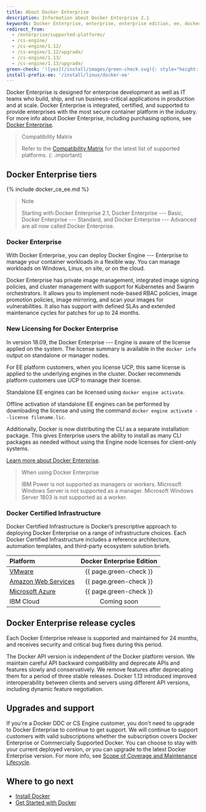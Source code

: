 ```yaml
---
title: About Docker Enterprise
description: Information about Docker Enterprise 2.1
keywords: Docker Enterprise, enterprise, enterprise edition, ee, docker ee, docker enterprise edition, lts, commercial, cs engine, commercially supported
redirect_from:
  - /enterprise/supported-platforms/
  - /cs-engine/
  - /cs-engine/1.12/
  - /cs-engine/1.12/upgrade/
  - /cs-engine/1.13/
  - /cs-engine/1.13/upgrade/
green-check: '![yes](/install/images/green-check.svg){: style="height: 14px; margin:auto;"}'
install-prefix-ee: '/install/linux/docker-ee'
---
```


Docker Enterprise is designed for enterprise development as well as IT teams who
build, ship, and run business-critical applications 
in production and at scale. Docker Enterprise is integrated, certified,
and supported to provide enterprises with the most secure container platform
in the industry. For more info about Docker Enterprise, including purchasing
options, see [Docker Enterprise](https://www.docker.com/enterprise-edition/).

> Compatibility Matrix
>
> Refer to the [Compatibility Matrix](https://success.docker.com/article/compatibility-matrix) 
> for the latest list of supported platforms.
{: .important}

## Docker Enterprise tiers

{% include docker_ce_ee.md %}

> Note
>
> Starting with Docker Enterprise 2.1, Docker Enterprise --- Basic, Docker Enterprise --- Standard,
> and Docker Enterprise --- Advanced are all now called Docker Enterprise.

### Docker Enterprise

With Docker Enterprise, you can deploy Docker Engine --- Enterprise
to manage your container workloads in a flexible way. You can manage workloads
on Windows, Linux, on site, or on the cloud.

Docker Enterprise has private image management, integrated image signing policies, and cluster
management with support for Kubernetes and Swarm orchestrators. It allows you to implement
node-based RBAC policies, image promotion policies, image mirroring, and
scan your images for vulnerabilities. It also has support with defined SLAs and extended
maintenance cycles for patches for up to 24 months.

### New Licensing for Docker Enterprise 

In version 18.09, the Docker Enterprise --- Engine is aware of the license 
applied on the system. The license summary is available in the `docker info`
output on standalone or manager nodes.

For EE platform customers, when you license UCP, this same license is applied to
the underlying engines in the cluster. Docker recommends platform customers use
UCP to manage their license.

Standalone EE engines can be licensed using `docker engine activate`.

Offline activation of standalone EE engines can be performed by downloading the 
license and using the command `docker engine activate --license filename.lic`. 

Additionally, Docker is now distributing the CLI as a separate installation 
package. This gives Enterprise users the ability to install as many CLI 
packages as needed without using the Engine node licenses for client-only
systems.

[Learn more about Docker Enterprise](/ee/index.md).


> When using Docker Enterprise
>
> IBM Power is not supported as managers or workers.
> Microsoft Windows Server is not supported as a manager. Microsoft Windows
> Server 1803 is not supported as a worker.

### Docker Certified Infrastructure

Docker Certified Infrastructure is Docker’s prescriptive approach to deploying
Docker Enterprise on a range of infrastructure choices. Each Docker
Certified Infrastructure includes a reference architecture, automation templates,
and third-party ecosystem solution briefs.

| Platform                                                                                | Docker Enterprise Edition |
|:----------------------------------------------------------------------------------------|:-------------------------:|
| [VMware](https://success.docker.com/article/certified-infrastructures-vmware-vsphere)   |  {{ page.green-check }}   |
| [Amazon Web Services](https://success.docker.com/article/certified-infrastructures-aws) |  {{ page.green-check }}   |
| [Microsoft Azure](https://success.docker.com/article/certified-infrastructures-azure)   |  {{ page.green-check }}   |
| IBM Cloud                                                                               |        Coming soon        |


## Docker Enterprise release cycles

Each Docker Enterprise release is supported and maintained for 24 months, and
receives security and critical bug fixes during this period.

The Docker API version is independent of the Docker platform version. We 
maintain careful API backward compatibility and deprecate APIs and features
slowly and conservatively. We remove features after deprecating them for a
period of three stable releases. Docker 1.13 introduced improved
interoperability between clients and servers using different API versions, 
including dynamic feature negotiation.

## Upgrades and support

If you're a Docker DDC or CS Engine customer, you don't need to upgrade to
Docker Enterprise to continue to get support. We will continue to support 
customers with valid subscriptions whether the subscription covers Docker Enterprise or
Commercially Supported Docker. You can choose to stay with your current
deployed version, or you can upgrade to the latest Docker Enterprise version. For
more info, see [Scope of Coverage and Maintenance
Lifecycle](https://success.docker.com/Policies/Scope_of_Support).

## Where to go next

- [Install Docker](/engine/installation/index.md)
- [Get Started with Docker](/get-started/index.md)
